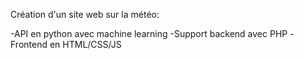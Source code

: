 Création d'un site web sur la météo:

-API en python avec machine learning
-Support backend avec PHP
-Frontend en HTML/CSS/JS 
